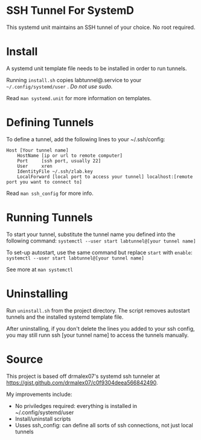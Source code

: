 # SSH Tunnel For SystemD

This systemd unit maintains an SSH tunnel of your choice. No root required.


# Install

A systemd unit template file needs to be installed in order to run tunnels.

Running `install.sh` copies labtunnel@.service to your `~/.config/systemd/user` . *Do not use sudo.*

Read `man systemd.unit` for more information on templates.

# Defining Tunnels

To define a tunnel, add the following lines to your ~/.ssh/config:

```
Host [Your tunnel name]
    HostName [ip or url to remote computer]
    Port     [ssh port, usually 22]
    User     xren
    IdentityFile ~/.ssh/zlab.key
    LocalForward [local port to access your tunnel] localhost:[remote port you want to connect to]
```

Read `man ssh_config` for more info.

# Running Tunnels

To start your tunnel, substitute the tunnel name you defined into the following command:
```systemctl --user start labtunnel@[your tunnel name]```

To set-up autostart, use the same command but replace `start` with `enable`:
```systemctl --user start labtunnel@[your tunnel name]```

See more at `man systemctl`

# Uninstalling

Run `uninstall.sh` from the project directory. The script removes autostart tunnels and the installed systemd template file.

After uninstalling, if you don't delete the lines you added to your ssh config, you may still runn ssh [your tunnel name] to access the tunnels manually.

# Source
This project is based off drmalex07's systemd ssh tunneler at https://gist.github.com/drmalex07/c0f9304deea566842490.

My improvements include:
- No priviledges required: everything is installed in ~/.config/systemd/user
- Install/uninstall scripts
- Usses ssh_config: can define all sorts of ssh connections, not just local tunnels